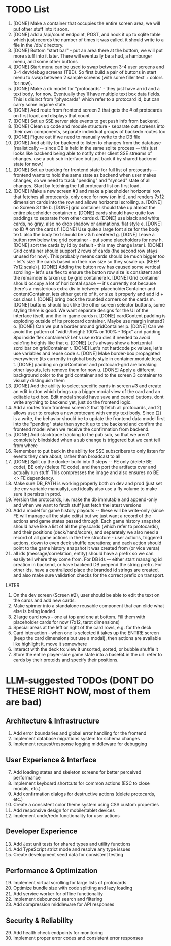 # TODO List

1. [DONE] Make a container that occupies the entire screen area, we will put other stuff into it soon.
2. [DONE] add a /api/count endpoint, POST, and hook it up to sqlite table which just records the number of times it was called. it should write to a file in the /db/ directory.
3. [DONE] Bottom "start bar" - put an area there at the bottom, we will put more stuff into it later. There will eventually be a hud, a hamburger menu, and some other buttons
4. [DONE] Start menu can be used to swap between 3-4 user screens and 3-4 dev/debug screens (TBD). So first build a pair of buttons in start menu to swap between 2 sample screens (with some filler text + colors for now).
5. [DONE] Make a db model for "protocards" - they just have an id and a text body, for now. Eventually they'll have multiple text box data fields. This is disinct from "physcards" which refer to a protocard id, but can carry some ingame state.
6. [DONE] Add route from frontend screen 2 that gets the # of protocards on first load, and displays that count
7. [DONE] Set up SSE server side events to get push info from backend.
8. [DONE] Clean up code and module structure - separate out screens into their own components, separate individual groups of backedn routes too
9. [DONE] Figure out if we need to manually write to the DB file
10. [DONE] Add ability for backend to listen to changes from the database [realistically -- since DB is held in the same sqlite process -- this just looks like backend being able to notify other client SSE streams of changes. use a pub sub interface but just back it by shared backend state for now.]
11. [DONE] Set up tracking for frontend state for full list of protocards -- frontend wants to hold the same state as backend when user makes changes, so we need to track "pending" and "synced" state of all changes. Start by fetching the full protocard list on first load.
12. [DONE] Make a new screen #3 and make a placeholder horizontal row that fetches all protocards, only once for now (on init), and renders 7x12 dimension cards into the row and allows horizontal scrolling.
  a. [DONE] no Screen 3 title
  b. [DONE] grid container should take up almost the entire placeholder container
  c. [DONE] cards should have quite low paddings to separate from other cards
  d. [DONE] use black and white cards, no gray, also no drop shadow or animations. flat style
  e. [DONE] no ID # on the cards
  f. [DONE] Use quite a large font size for the body text. also the body text should be v & h centered
  g. [DONE] Leave a button row below the grid container - put some placeholders for now
  h. [DONE] sort the cards by id by default - this may change later
  i. [DONE] Grid container should support 2 rows of cards (the second row stays unused for now). This probably means cards should be much bigger too - let's size the cards based on their row size so they scsale up. (KEEP 7x12 scale)
  j. [DONE] Adding the button row has caused some vertical scrolling - let's use flex to ensure the button row size is consistent and the remainder is taken up by grid containere
  k. [DONE] Grid container should occupy a lot of horizontal space -- it's currently not because there's a mysterious extra div in between placeholderContainer and contentContainer. lets either get rid of it, or size it properly and add id + css class
  l. [DONE] bring back the rounded corners on the cards
  m. [DONE] buttons should look like the other screen selector buttons, some styling there is good. We want separate designs for the UI of the interface itself, and the in-game cards
  n. [DONE] cardContent padding is exploding outside of its protocard container. Maybe use margin instead?
  o. [DONE] Can we put a border around gridContainer
  p. [DONE] Can we avoid the pattern of "width/height: 100% or 100% - 16px" and padding 8px inside flex containers? Let's use extra divs if needed to avoid calc'ing heights like that
  q. [DONE] Let's always show a horizontal scrollbar on gridContainer
  r. [DONE] Let's not hardcode px values, let's use variables and reuse code
  s. [DONE] Make border-box propagated everywhere (its currently in global body style in container.module.less)
  t. [DONE] padding on gridContainer and protocard-grid are breaking other layouts, lets remove them for now
  u. [DONE] Apply a different background color to the grid container and to the screen 3 container to visually distinguish them
13. [DONE] Add the ability to select specific cards in screen #3 and create an edit button which brings up a bigger modal view of the card and an editable text box. Edit modal should have save and cancel buttons. dont write anything to backend yet, just do the frontend logic.
14. Add a routes from frontend screen 2 that 1) fetch all protocards, and 2) allows user to creates a new protocard with empty text body. Since (2) is a write, the behavior should be to update the frontend data model first into the "pending" state then sync it up to the backend and confirm the frontend model when we receive the confirmation from backend.
15. [DONE] Add stacktrace tracking to the pub sub, so that we aren't completely blindsided when a sub change is triggered but we cant tell from where
16. Remember to put back in the ability for SSE subscribers to only listen for events they care about, rather than broadcast to all
17. [DONE] Split up the docker build into 3 steps -- FE only (delete BE code), BE only (delete FE code), and then port the artifacts over and actually run stuff. This compresses the image and also ensures no BE <> FE dependency.
18. Make sure DB_PATH is working properly both on dev and prod (just set the env variable manually), and ideally also use a fly volume to make sure it persists in prod.
19. Version the protocards, i.e. make the db immutable and append-only and when we want to fetch stuff just fetch thel atest versions
20. Add a model for game history playouts -- these will be write-only (since FE will manage all the state edits) but we just want a record of the actions and game states passed through. Each game history snapshot should have like a list of all the physcards (which refer to protocards), and their positions (deck/hand/score), and separately we also need a record of all game actions in the tree structure - user actions, triggered actions, down to even deck shuffle operations; and each action should point to the game history snapshot it was created from (or vice versa)
19. all ids (message/correlation, entity) should have a prefix so we can easily tell where they come from. For DB ids -- either start managing id creation in backend, or have backend DB prepend the string prefix. For other ids, have a centralized place the branded id strings are created, and also make sure validation checks for the correct prefix on transport.

LATER

1. On the dev screen (Screen #2), user should be able to edit the text on the cards and add new cards.
2. Make spinner into a standalone reusable component that can elide what else is being loaded
3. 2 large card rows - one at top and one at bottom. Fill them with placeholder cards for now (7x12, tarot dimensions)
4. Special areas at the left or right of the card rows, e.g. for the deck
5. Card interaction - when one is selected it takes up the ENTIRE screen (keep the card dimensions but use a modal), then actions are available like highlight it, move it somewhere
6. Interact with the deck to: view it unsorted, sorted, or bubble shuffle it
7. Store the entire player-side game state into a base64 in the url: refer to cards by their protoids and specify their positions.

# LLM-suggested TODOs (DONT DO THESE RIGHT NOW, most of them are bad)

## Architecture & Infrastructure

1. Add error boundaries and global error handling for the frontend
2. Implement database migrations system for schema changes
3. Implement request/response logging middleware for debugging

## User Experience & Interface

7. Add loading states and skeleton screens for better perceived performance
8. Implement keyboard shortcuts for common actions (ESC to close modals, etc.)
9. Add confirmation dialogs for destructive actions (delete protocards, etc.)
10. Create a consistent color theme system using CSS custom properties
11. Add responsive design for mobile/tablet devices
12. Implement undo/redo functionality for user actions

## Developer Experience

13. Add Jest unit tests for shared types and utility functions
14. Add TypeScript strict mode and resolve any type issues
15. Create development seed data for consistent testing

## Performance & Optimization

19. Implement virtual scrolling for large lists of protocards
20. Optimize bundle size with code splitting and lazy loading
21. Add service worker for offline functionality
22. Implement debounced search and filtering
23. Add compression middleware for API responses

## Security & Reliability

29. Add health check endpoints for monitoring
30. Implement proper error codes and consistent error responses
